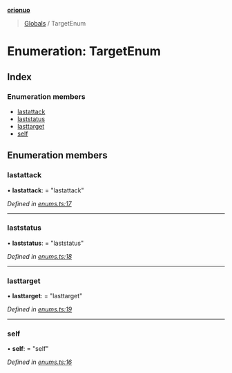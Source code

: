 **[orionuo](../README.md)**

> [Globals](../globals.md) / TargetEnum

# Enumeration: TargetEnum

## Index

### Enumeration members

* [lastattack](targetenum.md#lastattack)
* [laststatus](targetenum.md#laststatus)
* [lasttarget](targetenum.md#lasttarget)
* [self](targetenum.md#self)

## Enumeration members

### lastattack

•  **lastattack**:  = "lastattack"

*Defined in [enums.ts:17](https://github.com/msviha/orionuo/blob/94d05d0/src/enums.ts#L17)*

___

### laststatus

•  **laststatus**:  = "laststatus"

*Defined in [enums.ts:18](https://github.com/msviha/orionuo/blob/94d05d0/src/enums.ts#L18)*

___

### lasttarget

•  **lasttarget**:  = "lasttarget"

*Defined in [enums.ts:19](https://github.com/msviha/orionuo/blob/94d05d0/src/enums.ts#L19)*

___

### self

•  **self**:  = "self"

*Defined in [enums.ts:16](https://github.com/msviha/orionuo/blob/94d05d0/src/enums.ts#L16)*
